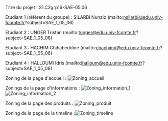 Titre du projet : S1.C2grp16-SAE-05.06

Etudiant 1 (référent du groupe) : SILARBI Nunzio (mailto:nsilarbi@edu.univ-fcomte.fr?subject=SAE_1_05_06) 

Etudiant 2 : UNGER Tristan (mailto:tunger@edu.univ-fcomte.fr?subject=SAE_1_05_06) 

Etudiant 3 : HACHIM Chihabeddine (mailto:chachimd@edu.univ-fcomte.fr?subject=SAE_1_05_06) 

Etudiant 4 : HALLOUMI Idris (mailto:ihalloum@edu.univ-fcomte.fr?subject=SAE_1_05_06) 

Zoning de la page d'accueil :
![Zoning_accueil](https://user-images.githubusercontent.com/114138490/194480953-1ccd104a-557f-448e-9116-dd160daf6f2d.png)

Zonings de la page d'informations :
![Zoning_information_1](https://user-images.githubusercontent.com/114138490/194481119-1f1d0806-9395-48a4-bc54-dfcee61c32fe.png)
![Zoning_information_2](https://user-images.githubusercontent.com/114138490/194481140-c29e8306-77b0-4877-b833-4fde4221c71f.png)

Zoning de la page des produits :
![Zoning_produit](https://user-images.githubusercontent.com/114138490/194481234-706f3da7-7318-478d-abbb-a7fd33177c30.png)

Zoning de la page de la timeline :![Zoning_timeline](https://user-images.githubusercontent.com/114138490/194481262-7b9cbd6c-47c2-4189-a502-dc07a6c80fae.png)
